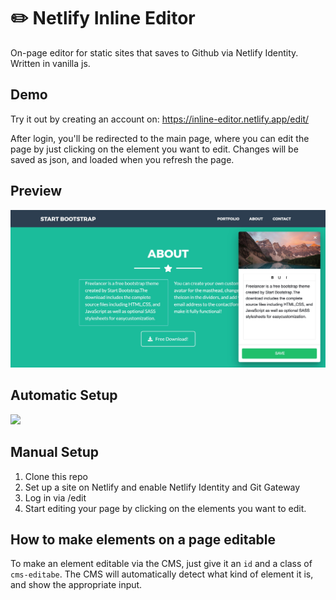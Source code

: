 # :pencil2: Netlify Inline Editor

On-page editor for static sites that saves to Github via Netlify Identity. Written in vanilla js.

## Demo

Try it out by creating an account on:
https://inline-editor.netlify.app/edit/

After login, you'll be redirected to the main page, where you can edit the page by just clicking on the element you want to edit. Changes will be saved as json, and loaded when you refresh the page.

## Preview

![Preview](edit/img/preview.jpg)

## Automatic Setup
<a href="https://app.netlify.com/start/deploy?repository=https://github.com/dashpilot/netlify-inline-editor&stack=cms"><img src="https://www.netlify.com/img/deploy/button.svg" /></a>

## Manual Setup

1. Clone this repo
2. Set up a site on Netlify and enable Netlify Identity and Git Gateway
3. Log in via /edit
4. Start editing your page by clicking on the elements you want to edit.

## How to make elements on a page editable

To make an element editable via the CMS, just give it an `id` and a class of `cms-editabe`. The CMS will automatically detect what kind of element it is, and show the appropriate input.
